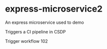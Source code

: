 # express-microservice2
An express microservice used to demo

Triggers a CI pipeline in CSDP

Trigger workflow 102
